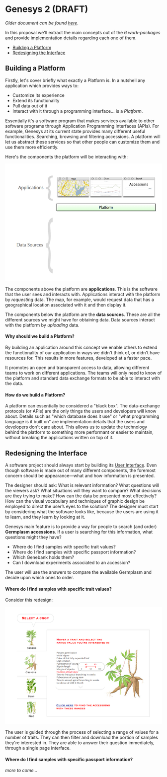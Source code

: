 # Genesys 2 (DRAFT)

*Older document can be found [here](proposal.html)*.

In this proposal we'll extract the main concepts out of the *6 work-packages* and provide implementation details regarding each one of them.

- [Building a Platform](#platform)
- [Redesigning the Interface](#ui)

## <a name="platform"></a> Building a Platform

Firstly, let's cover briefly what exactly a Platform is. In a nutshell any application which provides ways to:

- Customize its experience
- Extend its functionality
- Pull data out of it
- Interact with it through a programming interface… is a *Platform*. 

Essentially it's a software program that makes services available to other software programs through Application Programming Interfaces (APIs). For example, Genesys at its current state provides many different useful functionalities. Searching, browsing and filtering accessions. A platform will let us abstract these services so that other people can customize them and use them more efficiently.

Here's the components the platform will be interacting with:

![img](platform.001.jpg)

The components above the platform are **applications**. This is the software that the user sees and interacts with. Applications interact with the platform by *requesting* data. The map, for example, would request data that has a geographical location associated with it and then display it.

The components below the platform are the **data sources**. These are all the different sources we might have for obtaining data. Data sources interact with the platform by *uploading* data. 

#### Why should we build a Platform?

By building an application around this concept we enable others to extend the functionality of our application in ways we didn't think of, or didn't have resources for. This results in more features, developed at a faster pace.

It promotes an open and transparent access to data, allowing different teams to work on different applications. The teams will only need to know of the platform and standard data exchange formats to be able to interact with the data. 

#### How do we build a Platform?

A platform can essentially be considered a "black box". The data-exchange protocols (or APIs) are the only things the users and developers will know about. Details such as "which database does it use" or "what programming language is it built on" are implementation details that the users and developers don't care about. This allows us to update the technology behind the platform to something more performant or easier to maintain, without breaking the applications written on top of it.

## <a name="ui"></a> Redesigning the Interface

A software project should always start by building its [User Interface](http://en.wikipedia.org/wiki/User_interface). Even though software is made out of many different components, the foremost concern should be appearance—what and how information is presented.

The designer should ask: What is relevant information? What questions will the viewers ask? What situations will they want to compare? What decisions are they trying to make? How can the data be presented most effectively? How can the visual vocabulary and techniques of graphic design be employed to direct the user’s eyes to the solution? The designer must start by considering what the software looks like, because the users are using it to learn, and they learn by looking at it.

Genesys main feature is to provide a way for people to search (and order) **Germplasm accessions**. If a user is searching for this information, what questions might they have? 

- Where do I find samples with specific trait values?
- Where do I find samples with specific passport information?
- Which Genebank holds them?
- Can I download experiments associated to an accession?

The user will use the answers to compare the available Germplasm and decide upon which ones to order.

#### Where do I find samples with specific trait values? 

Consider this redesign:

![img](traits.jpg)    

The user is guided through the process of selecting a range of values for a number of traits. They can then filter and download the portion of samples they're interested in. They are able to answer their question immediately, through a single page interface.

#### Where do I find samples with specific passport information?


*more to come…* 